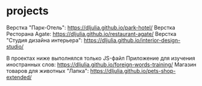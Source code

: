 # projects

Верстка "Парк-Отель": https://dljulia.github.io/park-hotel/
Верстка Ресторана Agate: https://dljulia.github.io/restaurant-agate/
Верстка "Студия дизайна интерьера": https://dljulia.github.io/interior-design-studio/

В проектах ниже выполнялся только JS-файл
Приложение для изучения иностранных слов: https://dljulia.github.io/foreign-words-training/
Магазин товаров для животных "Лапка": https://dljulia.github.io/pets-shop-extended/
